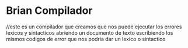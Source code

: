 # Brian Compilador
//este es un compilador que creamos que nos puede ejecutar los errores lexicos y sintacticos abriendo un documento de texto escribiendo  los mismos codigos de error que nos podria dar un lexico o sintactico
